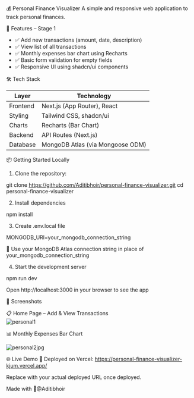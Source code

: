 💰 Personal Finance Visualizer A simple and responsive web application to track personal finances.


🚀 Features – Stage 1

- ✅ Add new transactions (amount, date, description)
- ✅ View list of all transactions
- ✅ Monthly expenses bar chart using Recharts
- ✅ Basic form validation for empty fields
- ✅ Responsive UI using shadcn/ui components

🛠️ Tech Stack

| Layer     | Technology                          |
|-----------|-------------------------------------|
| Frontend  | Next.js (App Router), React         |
| Styling   | Tailwind CSS, shadcn/ui             |
| Charts    | Recharts (Bar Chart)                |
| Backend   | API Routes (Next.js)                |
| Database  | MongoDB Atlas (via Mongoose ODM)    |


📦 Getting Started Locally

1. Clone the repository:

git clone https://github.com/Aditibhoir/personal-finance-visualizer.git
cd personal-finance-visualizer

2. Install dependencies

npm install

3. Create .env.local file

MONGODB_URI=your_mongodb_connection_string

📌 Use your MongoDB Atlas connection string in place of your_mongodb_connection_string

4. Start the development server

npm run dev

Open http://localhost:3000 in your browser to see the app

📸 Screenshots

📋 Home Page – Add & View Transactions  
![personal1](https://github.com/user-attachments/assets/cec3a827-fe35-4d4e-b3b8-2e5d6a554319)


📊 Monthly Expenses Bar Chart  

![personal2jpg](https://github.com/user-attachments/assets/e973c0b8-a306-48d0-a4c1-9c0acd755d16)



🌐 Live Demo
🔗 Deployed on Vercel: https://personal-finance-visualizer-kjum.vercel.app/

Replace with your actual deployed URL once deployed.


Made with 💖@Aditibhoir



